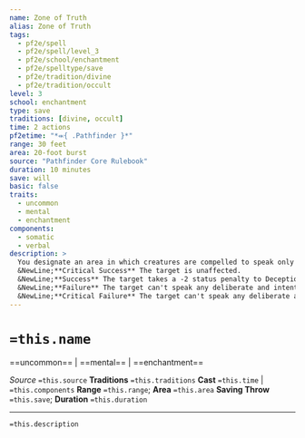```yaml
---
name: Zone of Truth
alias: Zone of Truth
tags:
  - pf2e/spell
  - pf2e/spell/level_3
  - pf2e/school/enchantment
  - pf2e/spelltype/save
  - pf2e/tradition/divine
  - pf2e/tradition/occult
level: 3
school: enchantment
type: save
traditions: [divine, occult]
time: 2 actions
pf2etime: "*⬺{ .Pathfinder }*"
range: 30 feet
area: 20-foot burst
source: "Pathfinder Core Rulebook"
duration: 10 minutes
save: will
basic: false
traits:
  - uncommon
  - mental
  - enchantment
components:
  - somatic
  - verbal
description: >
  You designate an area in which creatures are compelled to speak only truth. Creatures within or entering the area have difficulty lying. Each potentially affected creature must attempt a Will save when the spell is cast or when the creature first enters the area. It uses the results of this initial save if it leaves and reenters the area. Affected creatures are aware of this enchantment; therefore, they can avoid answering questions to which they would normally respond with a lie, or they can be evasive as long as they remain within the boundaries of the truth.
  &NewLine;**Critical Success** The target is unaffected.
  &NewLine;**Success** The target takes a -2 status penalty to Deception checks.
  &NewLine;**Failure** The target can't speak any deliberate and intentional lies, and it takes a -2 status penalty to Deception checks.
  &NewLine;**Critical Failure** The target can't speak any deliberate and intentional lies and takes a -4 status penalty to Deception checks.
---
```

# `=this.name`
==uncommon== | ==mental== | ==enchantment==

*Source* `=this.source`
**Traditions** `=this.traditions`
**Cast** `=this.time` | `=this.components`
**Range** `=this.range`; **Area** `=this.area`
**Saving Throw** `=this.save`; **Duration** `=this.duration`

***
`=this.description`